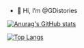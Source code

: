 - 👋 Hi, I’m @GDistories


[![Anurag's GitHub stats](https://github-readme-stats.vercel.app/api?username=GDistories&count_private=true&theme=gruvbox)](https://github.com/anuraghazra/github-readme-stats)

[![Top Langs](https://github-readme-stats.vercel.app/api/top-langs/?username=GDistories&count_private=true&theme=gruvbox)](https://github.com/anuraghazra/github-readme-stats)
